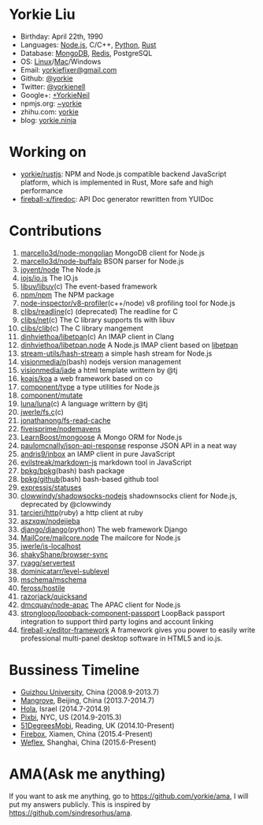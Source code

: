 Yorkie Liu
======================================
* Birthday: April 22th, 1990
* Languages: [Node.js](http://nodejs.org), C/C++, [Python](https://www.python.org/), [Rust](http://www.rust-lang.org/)
* Database: [MongoDB](https://www.mongodb.com/), [Redis](http://redis.io), PostgreSQL
* OS: [Linux](https://github.com/torvalds/linux)/[Mac](https://www.apple.com)/Windows
* Email: [yorkiefixer@gmail.com](mailto://yorkiefixer@gmail.com)
* Github: [@yorkie](https://github.com/yorkie)
* Twitter: [@yorkienell](https://twitter.com/yorkienell)
* Google+: [+YorkieNeil](https://plus.google.com/+YorkieNeil/posts)
* npmjs.org: [~yorkie](https://www.npmjs.org/~yorkie)
* zhihu.com: [yorkie](http://www.zhihu.com/people/yorkie)
* blog: [yorkie.ninja](http://yorkie.ninja/)

Working on
======================================

* [yorkie/rustjs](https://github.com/yorkie/rust.js): NPM and Node.js compatible backend JavaScript platform, which is implemented in Rust, More safe and high performance
* [fireball-x/firedoc](https://github.com/fireball-x/firedoc): API Doc generator rewritten from YUIDoc

Contributions
=======================================

1. [marcello3d/node-mongolian](https://github.com/marcello3d/node-mongolian/commits?author=yorkie) MongoDB client for Node.js
2. [marcello3d/node-buffalo](https://github.com/marcello3d/node-buffalo/commits?author=yorkie) BSON parser for Node.js
3. [joyent/node](https://github.com/joyent/node/commits?author=yorkie) The Node.js
4. [iojs/io.js](https://github.com/nodejs/io.js/commits?author=yorkie) The IO.js
4. [libuv/libuv](https://github.com/joyent/libuv/commits?author=yorkie)(c) The event-based framework
5. [npm/npm](https://github.com/npm/npm/commits?author=yorkie) The NPM package
6. [node-inspector/v8-profiler](https://github.com/node-inspector/v8-profiler/commits?author=yorkie)(c++/node) v8 profiling tool for Node.js
7. [clibs/readline](https://github.com/clibs/readline/commits?author=yorkie)(c) (deprecated) The readline for C
8. [clibs/net](https://github.com/clibs/net/commits?author=yorkie)(c) The C library supports tls with libuv
9. [clibs/clib](https://github.com/clibs/clib/commits?author=yorkie)(c) The C library mangement
10. [dinhviethoa/libetpan](https://github.com/dinhviethoa/libetpan/commits?author=yorkie)(c) An IMAP client in Clang
11. [dinhviethoa/libetpan.node](https://github.com/dinhviethoa/libetpan.node/commits?author=yorkie) A Node.js IMAP client based on [libetpan](https://github.com/dinhviethoa/libetpan)
12. [stream-utils/hash-stream](https://github.com/stream-utils/hash-stream/commits?author=yorkie) a simple hash stream for Node.js
13. [visionmedia/n](https://github.com/visionmedia/n/commits?author=yorkie)(bash) nodejs version management
14. [visionmedia/jade](https://github.com/visionmedia/jade/commits?author=yorkie) a html template writtern by @tj
15. [koajs/koa](https://github.com/koajs/koa/commits?author=yorkie) a web framework based on co
16. [component/type](https://github.com/component/type/commits?author=yorkie) a type utilities for Node.js
17. [component/mutate](https://github.com/component/mutate/commits?author=yorkie)
18. [luna/luna](https://github.com/luna/luna/commits?author=yorkie)(c) A language writtern by @tj
19. [jwerle/fs.c](https://github.com/jwerle/fs.c/commits?author=yorkie)(c) 
20. [jonathanong/fs-read-cache](https://github.com/jonathanong/fs-read-cache/commits?author=yorkie)
21. [fiveisprime/nodemavens](https://github.com/fiveisprime/nodemavens/commits?author=yorkie)
22. [LearnBoost/mongoose](https://github.com/LearnBoost/mongoose/commits?author=yorkie) A Mongo ORM for Node.js
23. [paulomcnally/json-api-response](https://github.com/paulomcnally/json-api-response/commits?author=yorkie) response JSON API in a neat way
24. [andris9/inbox](https://github.com/andris9/inbox/commits?author=yorkie) an IAMP client in pure JavaScript
25. [evilstreak/markdown-js](https://github.com/evilstreak/markdown-js/commits?author=yorkie) markdown tool in JavaScript
26. [bpkg/bpkg](https://github.com/bpkg/bpkg/commits?author=yorkie)(bash) bash package
27. [bpkg/github](https://github.com/bpkg/github/commits?author=yorkie)(bash) bash-based github tool
28. [expressjs/statuses](https://github.com/expressjs/statuses/commits?author=yorkie)
29. [clowwindy/shadowsocks-nodejs](https://github.com/clowwindy/shadowsocks-nodejs/commits?author=yorkie) shadownsocks client for Node.js, deprecated by @clowwindy
30. [tarcieri/http](https://github.com/tarcieri/http/commits?author=yorkie)(ruby) a http client at ruby
31. [aszxqw/nodejieba](https://github.com/aszxqw/nodejieba/commits/master?author=yorkie)
32. [django/django](https://github.com/django/django/commits/master?author=yorkie)(python) The web framework Django
33. [MailCore/mailcore.node](https://github.com/MailCore/mailcore.node/commits/master?author=yorkie) The mailcore for Node.js
34. [jwerle/is-localhost](https://github.com/jwerle/is-localhost/commits?author=yorkie)
35. [shakyShane/browser-sync](https://github.com/shakyShane/browser-sync/commits?author=yorkie)
36. [rvagg/servertest](https://github.com/rvagg/servertest/commits?author=yorkie)
37. [dominicatarr/level-sublevel](https://github.com/dominicatarr/level-sublevel/commits?author=yorkie)
38. [mschema/mschema](https://github.com/mschema/mschema/commits?author=yorkie)
39. [feross/hostile](https://github.com/feross/hostile/commits?author=yorkie)
40. [razorjack/quicksand](https://github.com/razorjack/quicksand/commits?author=yorkie)
41. [dmcquay/node-apac](https://github.com/dmcquay/node-apac/commits?author=yorkie) The APAC client for Node.js
42. [strongloop/loopback-component-passport](https://github.com/strongloop/loopback-component-passport/commits?author=yorkie) LoopBack passport integration to support third party logins and account linking
43. [fireball-x/editor-framework](https://github.com/fireball-x/editor-framework/commits?author=yorkie) A framework gives you power to easily write professional multi-panel desktop software in HTML5 and io.js.

Bussiness Timeline
=======================================

* [Guizhou University](http://www.gzu.edu.cn/en/), China (2008.9-2013.7)
* [Mangrove](http://waveapp.im/), Beijing, China (2013.7-2014.7)
* [Hola](http://hola.org/), Israel (2014.7-2014.9)
* [Pixbi](https://github.com/pixbi), NYC, US (2014.9-2015.3)
* [51DegreesMobi](https://github.com/51Degreesmobi), Reading, UK (2014.10-Present)
* [Firebox](https://github.com/fireball-x), Xiamen, China (2015.4-Present)
* [Weflex](https://github.com/weflex), Shanghai, China (2015.6-Present)

AMA(Ask me anything)
=======================================

If you want to ask me anything, go to https://github.com/yorkie/ama, I will put my answers
publicly. This is inspired by https://github.com/sindresorhus/ama.


